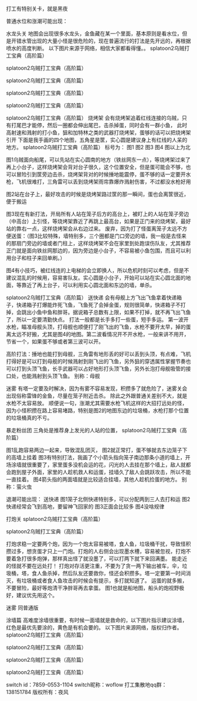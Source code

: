 打工有特别关卡，就是黑夜

普通水位和涨潮可能出现：

水龙头关
地图会出现很多水龙头，金鱼藏在某一个里面，基本原则是看水位，但是开错水管出现的大量小怪是很危险的，现在普遍流行的打法是先开远的，再根据喷水的高度判断。
以下图片来源于网络，相信大家都看得懂。。
splatoon2乌贼打工宝典（高阶篇）

splatoon2乌贼打工宝典（高阶篇）

splatoon2乌贼打工宝典（高阶篇）

splatoon2乌贼打工宝典（高阶篇）

splatoon2乌贼打工宝典（高阶篇）




splatoon2乌贼打工宝典（高阶篇）
烧烤架
会有烧烤架追着红线连接的乌贼，只有打尾巴才能停，然后一圈都会伸出尾巴，击杀掉蛋，同时会有一群小鱼，
此时高射速和溅射的打小鱼，狙和加特林之类的武器打烧烤架，蛋够的话可以把烧烤架引开
下面是我手画的四个地图，五角星是筐，实心圆是建议身上有红线的人呆的地方。
splatoon2乌贼打工宝典（高阶篇）
标号为：
图1 图2
图3 图4
图以上为北

图1乌贼面向船尾，可以先站在实心圆南的地方（铁丝网东一点），等烧烤架过来了再上小台子，这样烧烤架会背对台子很久，这个位置安全，但是蛋可能会不够，也可以冒险引到筐旁边击杀，烧烤架背对的时候捶地能震停，蛋不够的话一定要开水枪，飞机很难打，三角雷可以丢到烧烤架雨帘靠爆炸溅射伤害，不过都没水枪好用

图2站在台子上，最好攻击的时候是烧烤架路过筐的那一瞬间，蛋也会离筐很近，便于搬运

图3现在有新打法，开局所有人站在笼子后方的高台上，被盯上的人站在笼子旁边（中高台）上引怪，等烧烤架靠近了再跳上最高台，如果是正门来的烧烤架，最好站的靠右一点，这样烧烤架会从右边过来。
废弃，因为打了怪蛋离笼子太远不方便送蛋：（图3比较特殊，墙特别多，三个圈都是门口旁边的墙，我一般是去怪来的那扇门旁边的墙或者门柱上，这样烧烤架不会在家里到处跑误伤队友，尤其推荐正门就是面向铁丝网那边的，因为旁边是小台子，不容易被小鱼包围，而且可以利用台子和柱子来回单刷。）

图4有小技巧，被红线连的上电梯的会立即换人，所以危机时刻可以考虑，但是不建议混乱的时候用，容易害队友。实心圆是小台子，开始可以站在实心圆北面的地面，等靠近了再上台子，可以利用实心圆北面和东边的墙，单杀。






splatoon2乌贼打工宝典（高阶篇）
送快递
会有母舰上方飞出飞鱼拿着快递箱子，快递箱子打爆能炸死飞鱼，飞鱼死了会掉金蛋，规则很简单，快递箱子不打掉，会跳出小鱼中鱼和胖哥。据说箱子总数有上限，如果不打掉，就不再飞出飞鱼了，所以一定要清勤快点。
打法一般都是长手多打一些蛋，短手多运。
第一波开水枪，瞄准母舰头顶，打母舰也顺便打了刚飞出的飞鱼，水枪不要开太早，掉的蛋离太远不好搬，尤其是图4的地图。第二波看情况开不开水枪，一般来讲不用开，节省一个，如果蛋不够或者第三波可以开。

高阶打法：捶地也能打到母舰，三角雷有地形丢的好可以丢到头顶，有点难，飞机打得好是可以打到母舰的时候溅射到刚飞出的飞鱼，另外狙的穿透属性掌握节奏也可以打到头顶飞鱼，长手武器可以占好地形打头顶飞鱼，另外长泡打母舰吸管的接口处，也能溅射到头顶飞鱼。
别称：母舰




迷雾
有塔一定要及时解决，因为有雾不容易发现，积攒多了就危险了，迷雾关会出现俗称雷锋的金鱼，尽量在笼子附近击杀。
除此之外跟普通关差别不大，就是水枪不太容易放。
顺便说一句，涨潮尤其需要水枪飞机这样的大招打远处的怪，因为小怪积攒在路上容易堵路，特别是图2的地图东边的垃圾桶，水枪打那个位置的垃圾桶真的不亏。



暴走粉丝团
三角处是推荐身上发光的人站的位置，
splatoon2乌贼打工宝典（高阶篇）

图1乱跑容易两边一起来，导致混乱团灭，
图2就正常打，蛋不够就去东边笼子下的高墙上挂着
图3有特别打法，我画了个小箭头指向笼子南边那条小道的墙上，开场涂墙就很重要了，家里蛋多没机会运的花，闪光的人去挂在那个墙上，敌人就都会跑到屋子外面，家里的人趁机救人和运蛋，挂墙久了敌人会跳跃攻击，所以不能一直挂着。
图4箭头指的两面墙就是比较适合挂墙，其他人趁机捡蛋的地方。
别称：萤火虫




退潮可能出现：
送快递
图1笼子北侧快递特别多，可以分配两到三人去打和运
图2快递经常会飞到高地，要留神飞回家的
图3正面会比较多
图4没啥规律



打炮关
splatoon2乌贼打工宝典（高阶篇）

splatoon2乌贼打工宝典（高阶篇）

打炮求稳一定要两个炮，因为一个炮太容易被塔，食人鱼，垃圾桶干扰，导致怪积攒过多，想贪蛋才只上一门炮。打炮的人右侧会出现墨水槽，容易被忽视，打炮不要着急打很多炮弹，那样真出怪了就没墨了，可以打两下就下来回满墨。
能走近的怪就不要在远处打！
打炮对存活更注重，不要为了贪一两下输出被车，伞，垃圾桶，塔，食人鱼杀掉，然后队友还要救你，怪还会积攒多。塔一定要第一时间消灭，有垃圾桶或者食人鱼攻击的时候会有提示，多打就知道了。
运蛋的就多搬，不要冒险，最好等炮清干净胖哥再去拿蛋。
图1也就是船地图，船头的炮视野极好，建议优先用这个。


迷雾
同普通版

涂墙篇
高难度涂墙很重要，有时候一面墙就是救命的，以下图片指示建议涂墙，红色是最优先要涂的，黄色是有机会要的。
以下图片来源网络，版权归作者。
splatoon2乌贼打工宝典（高阶篇）

splatoon2乌贼打工宝典（高阶篇）

splatoon2乌贼打工宝典（高阶篇）

splatoon2乌贼打工宝典（高阶篇）


switch id：7859-0553-1104
switch昵称：woflow
打工集散地qq群：138151784
版权所有：夜风
